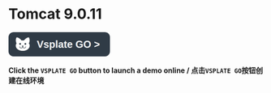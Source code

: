 # Tomcat 9.0.11

<a href="https://www.vsplate.com/?docker-compose=https://github.com/vsplate/dcenvs/tomcat/9.0.11"><img alt="VSPLATE GO" src="https://raw.githubusercontent.com/vsplate/images/master/vsgo_btn.png" width="200px"></a>

**Click the `VSPLATE GO` button to launch a demo online / 点击`VSPLATE GO`按钮创建在线环境**